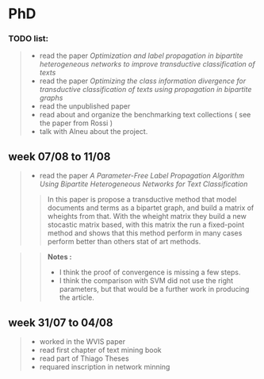 # PhD

### TODO list:
> - read the paper *Optimization and label propagation in bipartite heterogeneous networks to improve transductive classification of texts*
> - read the paper *Optimizing the class information divergence for transductive classification of texts using propagation in bipartite graphs*
> - read the unpublished paper
> - read about and organize the benchmarking text collections ( see the paper from Rossi )
> - talk with Alneu about the project.

## week 07/08 to 11/08
> - read the paper *A Parameter-Free Label Propagation Algorithm Using Bipartite Heterogeneous Networks for Text Classification*
> > In this paper is propose a transductive method that model documents and terms as a bipartet graph, and build a matrix of wheights from that. With the wheight matrix they build a new stocastic matrix based, with this matrix the run a fixed-point method and shows that this method perform in many cases perform better than others stat of art methods.

> > **Notes :** 
> > - I think the proof of convergence is missing a few steps.
> > - I think the comparison with SVM did not use the right parameters, but that would be a further work in producing the article.

## week 31/07 to 04/08
> - worked in the WVIS paper
> - read first chapter of text mining book
> - read part of Thiago Theses
> - requared inscription in network minning
